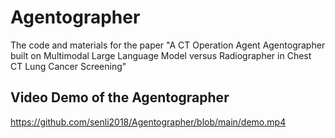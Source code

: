 # Agentographer
The code and materials for the paper "A CT Operation Agent Agentographer built on Multimodal Large Language Model versus Radiographer in Chest CT Lung Cancer Screening"
## Video Demo of the Agentographer
https://github.com/senli2018/Agentographer/blob/main/demo.mp4
